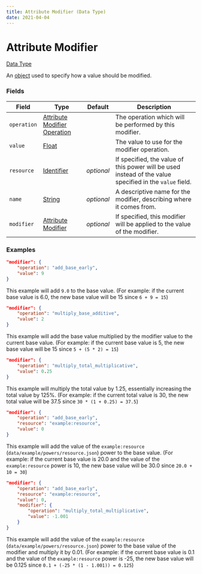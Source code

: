 ```yaml
---
title: Attribute Modifier (Data Type)
date: 2021-04-04
---
```


# Attribute Modifier

[Data Type](../data_types.md)

An [object](object.md) used to specify how a value should be modified.


### Fields

Field  | Type | Default | Description
-------|------|---------|-------------
`operation` | [Attribute Modifier Operation](attribute_modifier_operation.md) | | The operation which will be performed by this modifier.
`value` | [Float](float.md) | | The value to use for the modifier operation.
`resource` | [Identifier](../data_types/identifier.md) | *optional* | If specified, the value of this power will be used instead of the value specified in the `value` field.
`name` | [String](string.md) | *optional* | A descriptive name for the modifier, describing where it comes from.
`modifier` | [Attribute Modifier](attribute_modifier.md) | *optional* | If specified, this modifier will be applied to the value of the modifier.


### Examples

```json
"modifier": {
    "operation": "add_base_early",
    "value": 9
}
```

This example will add `9.0` to the base value.
(For example: if the current base value is 6.0, the new base value will be 15 since `6 + 9 = 15`)
<br>

```json
"modifier": {
    "operation": "multiply_base_additive",
    "value": 2
}
```

This example will add the base value multiplied by the modifier value to the current base value.
(For example: if the current base value is 5, the new base value will be 15 since `5 + (5 * 2) = 15`)
<br>

```json
"modifier": {
    "operation": "multiply_total_multiplicative",
    "value": 0.25
}
```

This example will multiply the total value by 1.25, essentially increasing the total value by 125%.
(For example: if the current total value is 30, the new total value will be 37.5 since `30 * (1 + 0.25) = 37.5`)
<br>

```json
"modifier": {
    "operation": "add_base_early",
    "resource": "example:resource",
    "value": 0
}
```

This example will add the value of the `example:resource` (`data/example/powers/resource.json`) power to the base value.
(For example: if the current base value is 20.0 and the value of the `example:resource` power is 10, the new base value will be 30.0 since `20.0 + 10 = 30`)
<br>

```json
"modifier": {
    "operation": "add_base_early",
    "resource": "example:resource",
    "value": 0,
    "modifier": {
        "operation": "multiply_total_multiplicative",
        "value": -1.001
    }
}
```

This example will add the value of the `example:resource` (`data/example/powers/resource.json`) power to the base value of the modifier and multiply it by 0.01.
(For example: if the current base value is 0.1 and the value of the `example:resource` power is -25, the new base value will be 0.125 since `0.1 + (-25 * (1 - 1.001)) = 0.125`)
